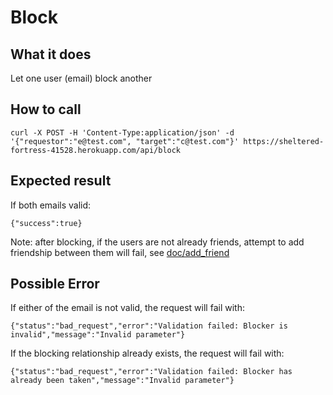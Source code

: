 # Block

## What it does

Let one user (email) block another

## How to call

```
curl -X POST -H 'Content-Type:application/json' -d '{"requestor":"e@test.com", "target":"c@test.com"}' https://sheltered-fortress-41528.herokuapp.com/api/block
```

## Expected result

If both emails valid:

```{"success":true}```

Note: after blocking, if the users are not already friends, attempt to add friendship between them will fail, see [doc/add_friend](doc/add_friend.md#possible-error)

## Possible Error

If either of the email is not valid, the request will fail with:

```{"status":"bad_request","error":"Validation failed: Blocker is invalid","message":"Invalid parameter"}```

If the blocking relationship already exists, the request will fail with:

```{"status":"bad_request","error":"Validation failed: Blocker has already been taken","message":"Invalid parameter"}```